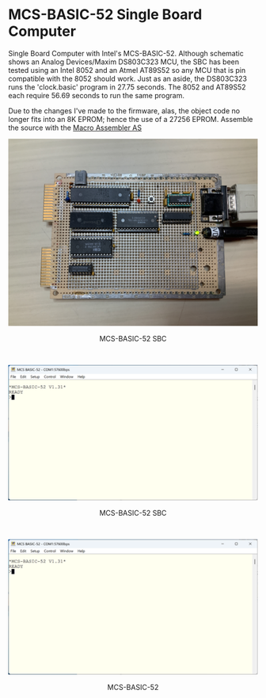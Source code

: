 # MCS-BASIC-52 Single Board Computer
Single Board Computer with Intel's MCS-BASIC-52. Although schematic shows an Analog Devices/Maxim DS803C323 MCU, the SBC has been tested using an Intel 8052 and an Atmel AT89S52 so any MCU that is pin compatible with the 8052 should work. Just as an aside, the DS803C323 runs the 'clock.basic' program in 27.75 seconds. The 8052 and AT89S52 each require 56.69 seconds to run the same program.

Due to the changes I've made to the firmware, alas, the object code no longer fits into an 8K EPROM; hence the use of a 27256 EPROM. Assemble the source with the [Macro Assembler AS](http://john.ccac.rwth-aachen.de:8000/as/)
<p align="center"><img src="/images/MCS-BASIC-52.JPG"/>
<p align="center">MCS-BASIC-52 SBC</p><br>
<p align="center"><img src="/images/MCS-BASIC-52 SBC.png"/>
<p align="center">MCS-BASIC-52 SBC</p><br>
<p align="center"><img src="/images/MCS-BASIC-52.png"/>
<p align="center">MCS-BASIC-52</p><br>

